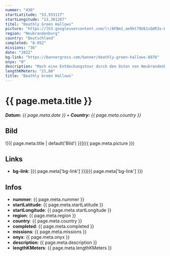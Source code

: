 ```yaml
---
nummer: "430"
startLatitude: "53,553117"
startLongitude: "13,301207"
titel: "Deathly Green Hallows"
picture: "https://lh3.googleusercontent.com/lr/AFBm1_ae9kt70U61sQdR3s-Ws-mifmVmQ6T1DfoQ3RT9RMuckkAITfC04ooTOW61nJMi0WlisQCMr_fhzVdIkyXYZlCo6aS1yuAKIjRbWIp6RNtRNMTspmyC23jZGxg5XuTngz8JZif1HtKei4-EvfaN_kPW1Z2_LBaai6MkfYqIN2o3EAhILCmAt7YaQz7Jpwg98g4so3oBPi0my4NH-oUoyMDslKXFJrSmSkjfKiTz1PNrl40-5Ys_92galTl3Bc5cgMEoqp4L7THTJ7rK5JDt_y8PNtvTr4eSxZRjUbP8W7BbJIQrQ9QZbAXnGQW4t0_rDToTeyzSPvb1AGmX1x4-tvG6UAzg9zvbB7TaVsqpx6oMr4vL42DNBPf7-nBLDcGzsBpEGhm3X69SAh7uxhrJWJV_8tq0jddwGUtOIpRzCBoRokVUs6qIIPYkmgA6IV8ezHof2TXvepWWqRGYWCLKaFc5Cn8Jvf9LN-uCEMh9lnJwKdE4JxS2kTSuLjt3HlnsbYfiUeRK2xPHOTNPb7FQgL-7pyNJP2INaxtkF-Cu_laRCWXUmKcFWg5LzOAMTlsmueJPflbMZYWcIyFpP7FpoPIKmiY5BAlI_C12PKk6HkPUdZa-_2pXKAVAxsqsAR8hqifJbs1jfj4r4YYtRfWJfY2ZqqNd8ZRjwx9bOwD8mCy0DNH-oPyb2MBtP5y2bclYMOpVK5bvonVzPu1kYrDRKBr_dGWs97NHvFA2dBHT556msw1zVrU85dyAyQ1As4qsVU2UcsuvVds31NvCucOaQtZCXfZWlHroFu_YSVWg6QG6OdFmsI0jFOAdixwE7AVa-0GH-u2cZK1HHyZlJlD86VFMacFQvfjxklb0UsK5ApfWeYzfMqDf-ZvD3r77tuzDuRXS6NpU"
region: "Neubrandenburg"
country: "Deutschland"
completed: "8.952"
missions: "36"
date: "2022"
bg-link: "https://bannergress.com/banner/deathly-green-hallows-8876"
onyx: "0"
description: "Mach eine Entdeckungstour durch den Osten von Neubrandenburg."
lengthKMeters: "21,08"
title: "Deathly Green Hallows"
---
```


# {{ page.meta.title }}
_**Datum:** {{ page.meta.date }} • **Country:** {{ page.meta.country }}_

## Bild
![{{ page.meta.title | default('Bild') }}]({{ page.meta.picture }})

## Links
- **bg-link**: [{{ page.meta['bg-link'] }}]({{ page.meta['bg-link'] }})

## Infos
- **nummer**: {{ page.meta.nummer }}
- **startLatitude**: {{ page.meta.startLatitude }}
- **startLongitude**: {{ page.meta.startLongitude }}
- **region**: {{ page.meta.region }}
- **country**: {{ page.meta.country }}
- **completed**: {{ page.meta.completed }}
- **missions**: {{ page.meta.missions }}
- **onyx**: {{ page.meta.onyx }}
- **description**: {{ page.meta.description }}
- **lengthKMeters**: {{ page.meta.lengthKMeters }}

